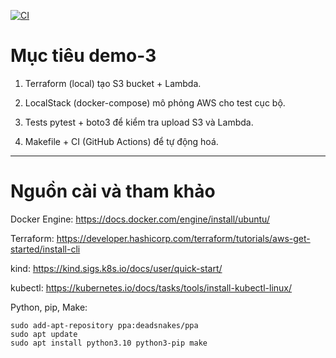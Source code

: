 [![CI](https://github.com/Hmm-09876/demo-3/actions/workflows/ci.yml/badge.svg)](https://github.com/Hmm-09876/demo-3/actions)
# Mục tiêu demo-3

1. Terraform (local) tạo S3 bucket + Lambda.

2. LocalStack (docker-compose) mô phỏng AWS cho test cục bộ.

3. Tests pytest + boto3 để kiểm tra upload S3 và Lambda.

4. Makefile + CI (GitHub Actions) để tự động hoá.

***
# Nguồn cài và tham khảo

Docker Engine: 
https://docs.docker.com/engine/install/ubuntu/

Terraform: 
https://developer.hashicorp.com/terraform/tutorials/aws-get-started/install-cli

kind:
https://kind.sigs.k8s.io/docs/user/quick-start/

kubectl:
https://kubernetes.io/docs/tasks/tools/install-kubectl-linux/

Python, pip, Make: 
```
sudo add-apt-repository ppa:deadsnakes/ppa
sudo apt update
sudo apt install python3.10 python3-pip make
```

